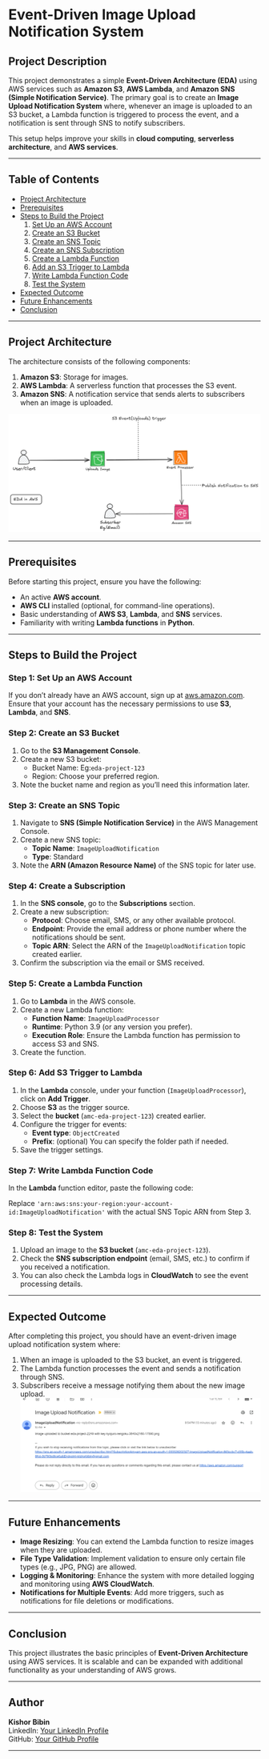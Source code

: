 # Event-Driven Image Upload Notification System

## Project Description

This project demonstrates a simple **Event-Driven Architecture (EDA)** using AWS services such as **Amazon S3**, **AWS Lambda**, and **Amazon SNS (Simple Notification Service)**. The primary goal is to create an **Image Upload Notification System** where, whenever an image is uploaded to an S3 bucket, a Lambda function is triggered to process the event, and a notification is sent through SNS to notify subscribers.

This setup helps improve your skills in **cloud computing**, **serverless architecture**, and **AWS services**.

---

## Table of Contents
- [Project Architecture](#project-architecture)
- [Prerequisites](#prerequisites)
- [Steps to Build the Project](#steps-to-build-the-project)
  1. [Set Up an AWS Account](#step-1-set-up-an-aws-account)
  2. [Create an S3 Bucket](#step-2-create-an-s3-bucket)
  3. [Create an SNS Topic](#step-3-create-an-sns-topic)
  4. [Create an SNS Subscription](#step-4-create-a-subscription)
  5. [Create a Lambda Function](#step-5-create-a-lambda-function)
  6. [Add an S3 Trigger to Lambda](#step-6-add-s3-trigger)
  7. [Write Lambda Function Code](#step-7-write-lambda-function-code)
  8. [Test the System](#step-8-test-the-system)
- [Expected Outcome](#expected-outcome)
- [Future Enhancements](#future-enhancements)
- [Conclusion](#conclusion)

---

## Project Architecture

The architecture consists of the following components:

1. **Amazon S3**: Storage for images.
2. **AWS Lambda**: A serverless function that processes the S3 event.
3. **Amazon SNS**: A notification service that sends alerts to subscribers when an image is uploaded.

![Project Architechure](https://github.com/Kishor-Bibin/AWS-Projects/blob/f6ed997de68cd8d3976222ddb94e6c7b25db8234/Project%205/Images/EDA_Architecture.png)


---

## Prerequisites

Before starting this project, ensure you have the following:

- An active **AWS account**.
- **AWS CLI** installed (optional, for command-line operations).
- Basic understanding of **AWS S3**, **Lambda**, and **SNS** services.
- Familiarity with writing **Lambda functions** in **Python**.

---

## Steps to Build the Project

### Step 1: Set Up an AWS Account

If you don’t already have an AWS account, sign up at [aws.amazon.com](https://aws.amazon.com/). Ensure that your account has the necessary permissions to use **S3**, **Lambda**, and **SNS**.

### Step 2: Create an S3 Bucket

1. Go to the **S3 Management Console**.
2. Create a new S3 bucket:
   - Bucket Name: Eg:`eda-project-123`
   - Region: Choose your preferred region.
3. Note the bucket name and region as you’ll need this information later.

### Step 3: Create an SNS Topic

1. Navigate to **SNS (Simple Notification Service)** in the AWS Management Console.
2. Create a new SNS topic:
   - **Topic Name**: `ImageUploadNotification`
   - **Type**: Standard
3. Note the **ARN (Amazon Resource Name)** of the SNS topic for later use.

### Step 4: Create a Subscription

1. In the **SNS console**, go to the **Subscriptions** section.
2. Create a new subscription:
   - **Protocol**: Choose email, SMS, or any other available protocol.
   - **Endpoint**: Provide the email address or phone number where the notifications should be sent.
   - **Topic ARN**: Select the ARN of the `ImageUploadNotification` topic created earlier.
3. Confirm the subscription via the email or SMS received.

### Step 5: Create a Lambda Function

1. Go to **Lambda** in the AWS console.
2. Create a new Lambda function:
   - **Function Name**: `ImageUploadProcessor`
   - **Runtime**: Python 3.9 (or any version you prefer).
   - **Execution Role**: Ensure the Lambda function has permission to access S3 and SNS.
3. Create the function.

### Step 6: Add S3 Trigger to Lambda

1. In the **Lambda** console, under your function (`ImageUploadProcessor`), click on **Add Trigger**.
2. Choose **S3** as the trigger source.
3. Select the **bucket** (`amc-eda-project-123`) created earlier.
4. Configure the trigger for events:
   - **Event type**: `ObjectCreated`
   - **Prefix**: (optional) You can specify the folder path if needed.
5. Save the trigger settings.

### Step 7: Write Lambda Function Code

In the **Lambda** function editor, paste the following code:


Replace `'arn:aws:sns:your-region:your-account-id:ImageUploadNotification'` with the actual SNS Topic ARN from Step 3.

### Step 8: Test the System

1. Upload an image to the **S3 bucket** (`amc-eda-project-123`).
2. Check the **SNS subscription endpoint** (email, SMS, etc.) to confirm if you received a notification.
3. You can also check the Lambda logs in **CloudWatch** to see the event processing details.

---

## Expected Outcome

After completing this project, you should have an event-driven image upload notification system where:

1. When an image is uploaded to the S3 bucket, an event is triggered.
2. The Lambda function processes the event and sends a notification through SNS.
3. Subscribers receive a message notifying them about the new image upload.
   ![Result Example](https://github.com/Kishor-Bibin/AWS-Projects/blob/cb2971ef847af666b71147917e2b40a749c3b219/Project%205/Images/Screenshot%202024-10-14%20210805.png)

---

## Future Enhancements

- **Image Resizing**: You can extend the Lambda function to resize images when they are uploaded.
- **File Type Validation**: Implement validation to ensure only certain file types (e.g., JPG, PNG) are allowed.
- **Logging & Monitoring**: Enhance the system with more detailed logging and monitoring using **AWS CloudWatch**.
- **Notifications for Multiple Events**: Add more triggers, such as notifications for file deletions or modifications.

---

## Conclusion

This project illustrates the basic principles of **Event-Driven Architecture** using AWS services. It is scalable and can be expanded with additional functionality as your understanding of AWS grows.


--- 

## Author
**Kishor Bibin**  
LinkedIn: [Your LinkedIn Profile](https://www.linkedin.com/in/kishor-bibin)  
GitHub: [Your GitHub Profile](https://github.com/your-github-profile)

---

